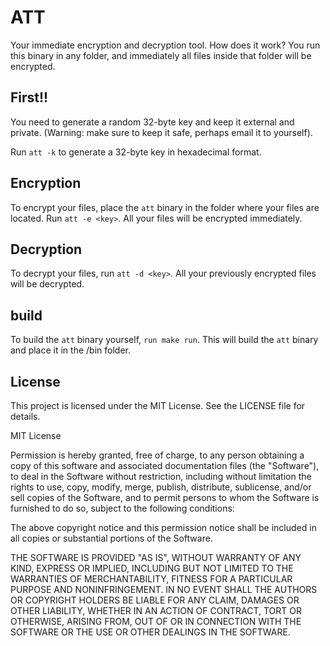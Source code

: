 # ATT

Your immediate encryption and decryption tool. How does it work? You run this binary in any folder, and immediately all files inside that folder will be encrypted.

## First!!

You need to generate a random 32-byte key and keep it external and private. (Warning: make sure to keep it safe, perhaps email it to yourself).

Run `att -k` to generate a 32-byte key in hexadecimal format.

## Encryption

To encrypt your files, place the `att` binary in the folder where your files are located. 
Run `att -e <key>`. All your files will be encrypted immediately.

## Decryption

To decrypt your files, run `att -d <key>`. All your previously encrypted files will be decrypted.

## build 

To build the `att` binary yourself, `run make run`. This will build the `att` binary and place it in the /bin folder.

## License

This project is licensed under the MIT License. See the LICENSE file for details.

MIT License

Permission is hereby granted, free of charge, to any person obtaining a copy of this software and associated documentation files (the "Software"), to deal in the Software without restriction, including without limitation the rights to use, copy, modify, merge, publish, distribute, sublicense, and/or sell copies of the Software, and to permit persons to whom the Software is furnished to do so, subject to the following conditions:

The above copyright notice and this permission notice shall be included in all copies or substantial portions of the Software.

THE SOFTWARE IS PROVIDED "AS IS", WITHOUT WARRANTY OF ANY KIND, EXPRESS OR IMPLIED, INCLUDING BUT NOT LIMITED TO THE WARRANTIES OF MERCHANTABILITY, FITNESS FOR A PARTICULAR PURPOSE AND NONINFRINGEMENT. IN NO EVENT SHALL THE AUTHORS OR COPYRIGHT HOLDERS BE LIABLE FOR ANY CLAIM, DAMAGES OR OTHER LIABILITY, WHETHER IN AN ACTION OF CONTRACT, TORT OR OTHERWISE, ARISING FROM, OUT OF OR IN CONNECTION WITH THE SOFTWARE OR THE USE OR OTHER DEALINGS IN THE SOFTWARE.



